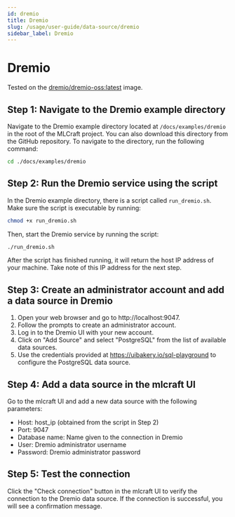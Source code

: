 ```yaml
---
id: dremio
title: Dremio
slug: /usage/user-guide/data-source/dremio
sidebar_label: Dremio
---
```


# Dremio

Tested on the [dremio/dremio-oss:latest](https://hub.docker.com/r/dremio/dremio-oss) image.

## Step 1: Navigate to the Dremio example directory

Navigate to the Dremio example directory located at `/docs/examples/dremio` in the root of the MLCraft project. You can also download this directory from the GitHub repository. To navigate to the directory, run the following command:

```bash
cd ./docs/examples/dremio
```

## Step 2: Run the Dremio service using the script

In the Dremio example directory, there is a script called `run_dremio.sh`. Make sure the script is executable by running:

```bash
chmod +x run_dremio.sh
```

Then, start the Dremio service by running the script:

```bash
./run_dremio.sh
```

After the script has finished running, it will return the host IP address of your machine. Take note of this IP address for the next step.

## Step 3: Create an administrator account and add a data source in Dremio

1. Open your web browser and go to http://localhost:9047.
2. Follow the prompts to create an administrator account.
3. Log in to the Dremio UI with your new account.
4. Click on "Add Source" and select "PostgreSQL" from the list of available data sources.
5. Use the credentials provided at https://uibakery.io/sql-playground to configure the PostgreSQL data source.

## Step 4: Add a data source in the mlcraft UI

Go to the mlcraft UI and add a new data source with the following parameters:

- Host: host_ip (obtained from the script in Step 2)
- Port: 9047
- Database name: Name given to the connection in Dremio
- User: Dremio administrator username
- Password: Dremio administrator password

## Step 5: Test the connection

Click the "Check connection" button in the mlcraft UI to verify the connection to the Dremio data source. If the connection is successful, you will see a confirmation message.